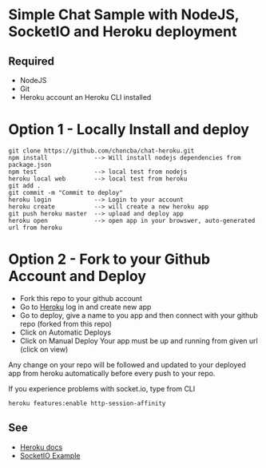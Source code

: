 # Simple Chat Sample with NodeJS, SocketIO and Heroku deployment
## Required
- NodeJS
- Git
- Heroku account an Heroku CLI installed

# Option 1 - Locally Install and deploy
```
git clone https://github.com/choncba/chat-heroku.git
npm install             --> Will install nodejs dependencies from package.json
npm test                --> local test from nodejs
heroku local web        --> local test from heroku
git add .
git commit -m "Commit to deploy"
heroku login            --> Login to your account    
heroku create           --> will create a new heroku app
git push heroku master  --> upload and deploy app
heroku open             --> open app in your browswer, auto-generated url from heroku
```

# Option 2 - Fork to your Github Account and Deploy
- Fork this repo to your github account
- Go to [Heroku](https://www.heroku.com/) log in and create new app
- Go to deploy, give a name to you app and then connect with your github repo (forked from this repo)
- Click on Automatic Deploys
- Click on Manual Deploy
Your app must be up and running from given url (click on view)

Any change on your repo will be followed and updated to your deployed app from heroku automatically before every push to your repo.

If you experience problems with socket.io, type from CLI 
```
heroku features:enable http-session-affinity
```

## See 
- [Heroku docs](https://devcenter.heroku.com/articles/deploying-nodejs)
- [SocketIO Example](https://devcenter.heroku.com/articles/node-websockets)
